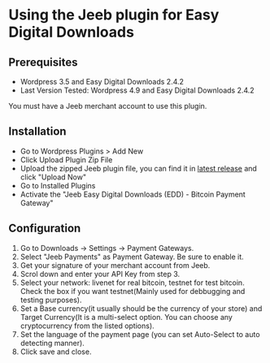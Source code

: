 # Using the Jeeb plugin for Easy Digital Downloads

## Prerequisites

* Wordpress 3.5 and Easy Digital Downloads 2.4.2
* Last Version Tested: Wordpress 4.9 and Easy Digital Downloads 2.4.2

You must have a Jeeb merchant account to use this plugin.

## Installation
* Go to Wordpress Plugins > Add New
* Click Upload Plugin Zip File
* Upload the zipped Jeeb plugin file, you can find it in [latest release](https://github.com/gdhar67/Jeeb.EasyDigitalDownloads/releases) and click "Upload Now"
* Go to Installed Plugins
* Activate the "Jeeb Easy Digital Downloads (EDD) - Bitcoin Payment Gateway"
 
## Configuration
1. Go to Downloads -> Settings -> Payment Gateways.
2. Select "Jeeb Payments" as Payment Gateway. Be sure to enable it.
3. Get your signature of your merchant account from Jeeb.
4. Scrol down and enter your API Key from step 3.
5. Select your network: livenet for real bitcoin, testnet for test bitcoin. Check the box if you want testnet(Mainly used for debbugging and testing purposes). 
6. Set a Base currency(it usually should be the currency of your store) and Target Currency(It is a multi-select option. You can choose any cryptocurrency from the listed options).
7. Set the language of the payment page (you can set Auto-Select to auto detecting manner).
8. Click save and close.
